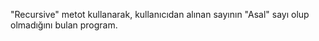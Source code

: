  "Recursive" metot kullanarak, kullanıcıdan alınan sayının "Asal" sayı olup olmadığını bulan program.
